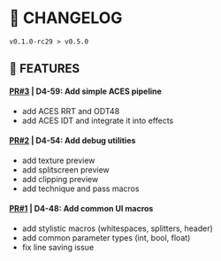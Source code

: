 # 📎 CHANGELOG

```
v0.1.0-rc29 > v0.5.0
```

## 🚀 FEATURES

#### **[PR#3](https://github.com/FroggEater/d4sco-enb/pull/3) | D4-59: Add simple ACES pipeline**
- add ACES RRT and ODT48
- add ACES IDT and integrate it into effects

#### **[PR#2](https://github.com/FroggEater/d4sco-enb/pull/2) | D4-54: Add debug utilities**
- add texture preview
- add splitscreen preview
- add clipping preview
- add technique and pass macros

#### **[PR#1](https://github.com/FroggEater/d4sco-enb/pull/1) | D4-48: Add common UI macros**
- add stylistic macros (whitespaces, splitters, header)
- add common parameter types (int, bool, float)
- fix line saving issue



